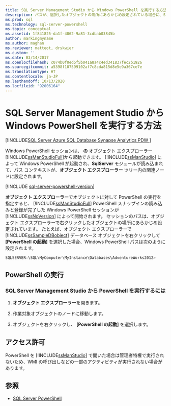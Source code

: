 ```yaml
---
title: SQL Server Management Studio から Windows PowerShell を実行する方法 | Microsoft Docs
description: パスが、選択したオブジェクトの場所にあらかじめ設定されている場合に、SQL Server Management Studio のオブジェクト エクスプローラーから Windows PowerShell セッションを開始する方法について説明します。
ms.prod: sql
ms.technology: sql-server-powershell
ms.topic: conceptual
ms.assetid: 1f841825-da1f-4062-9a81-3cdbab03845b
author: markingmyname
ms.author: maghan
ms.reviewer: matteot, drskwier
ms.custom: ''
ms.date: 03/14/2017
ms.openlocfilehash: c074b0f0ed5f5b041a8a4c4ed341837fec2b1926
ms.sourcegitcommit: a5398f107599102af7c8cda815d8e5e9a367ce7e
ms.translationtype: HT
ms.contentlocale: ja-JP
ms.lasthandoff: 10/13/2020
ms.locfileid: "92006164"
---
```

# <a name="run-windows-powershell-from-sql-server-management-studio"></a>SQL Server Management Studio から Windows PowerShell を実行する方法

[!INCLUDE[SQL Server Azure SQL Database Synapse Analytics PDW ](../includes/applies-to-version/sql-asdb-asdbmi-asa-pdw.md)]

Windows PowerShell セッションは、 **の** オブジェクト エクスプローラー [!INCLUDE[ssManStudioFull](../includes/ssmanstudiofull-md.md)]から起動できます。 [!INCLUDE[ssManStudio](../includes/ssmanstudio-md.md)] によって Windows PowerShell が起動され、**SqlServer** モジュールが読み込まれて、パス コンテキストが、**オブジェクト エクスプローラー** ツリー内の関連ノードに設定されます。  

[!INCLUDE [sql-server-powershell-version](../includes/sql-server-powershell-version.md)]

**オブジェクト エクスプローラー**でオブジェクトに対して PowerShell の実行を指定すると、 [!INCLUDE[ssManStudioFull](../includes/ssmanstudiofull-md.md)] PowerShell スナップインの読み込みと登録が完了した Windows PowerShell セッションが [!INCLUDE[ssNoVersion](../includes/ssnoversion-md.md)] によって開始されます。 セッションのパスは、オブジェクト エクスプローラーで右クリックしたオブジェクトの場所にあらかじめ設定されています。 たとえば、オブジェクト エクスプローラーで [!INCLUDE[ssSampleDBobject](../includes/sssampledbobject-md.md)] データベース オブジェクトを右クリックして **[PowerShell の起動]** を選択した場合、Windows PowerShell パスは次のように設定されます。  

```powershell
SQLSERVER:\SQL\MyComputer\MyInstance\Databases\AdventureWorks2012>  
```

## <a name="run-powershell"></a>PowerShell の実行

### <a name="to-run-powershell-from-sql-server-management-studio"></a>SQL Server Management Studio から PowerShell を実行するには

1. **オブジェクト エクスプローラー**を開きます。

2. 作業対象オブジェクトのノードに移動します。

3. オブジェクトを右クリックし、 **[PowerShell の起動]** を選択します。

## <a name="permissions"></a>アクセス許可

PowerShell を [!INCLUDE[ssManStudio](../includes/ssmanstudio-md.md)] で開いた場合は管理者特権で実行されないため、WMI の呼び出しなどの一部のアクティビティが実行されない場合があります。  
  
## <a name="see-also"></a>参照

- [SQL Server PowerShell](sql-server-powershell.md)